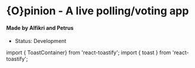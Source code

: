 # {O}pinion - A live polling/voting app

#### Made by Alfikri and Petrus

- Status: Development

import { ToastContainer} from 'react-toastify';
import { toast } from 'react-toastify';
